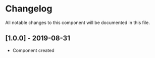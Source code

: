 # Changelog
All notable changes to this component will be documented in this file.

## [1.0.0] - 2019-08-31
- Component created
